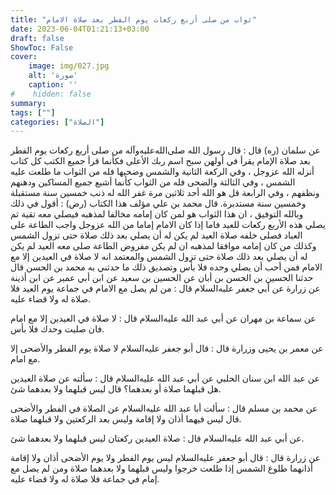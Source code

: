 ```yaml
---
title: "ثواب من صلى أربع ركعات يوم الفطر بعد صلاة الامام"
date: 2023-06-04T01:21:13+03:00
draft: false
ShowToc: False
cover:
    image: img/027.jpg
    alt: 'صورة'
    caption: ''
#    hidden: false
summary: 
tags: [""]
categories: ["الصلاة"]
---
```

عن سلمان (ره) قال : قال رسول الله صلى‌الله‌عليه‌وآله من صلى أربع ركعات
يوم الفطر بعد صلاة الإمام يقرأ في أولهن سبح اسم ربك الأعلى فكأنما
قرأ جميع الكتب كل كتاب أنزله الله عزوجل ، وفي الركعة الثانية
والشمس وضحيها فله من الثواب ما طلعت عليه الشمس ، وفي الثالثة
والضحى فله من الثواب كأنما أشبع جميع المساكين ودهنهم ونظفهم ،
وفي الرابعة قل هو الله أحد ثلاثين مرة غفر الله له ذنب خمسين سنة
مستقبلة وخمسين سنة مستدبرة.
قال محمد بن علي مؤلف هذا الكتاب (رض) : أقول في ذلك وبالله
التوفيق ، ان هذا الثواب هو لمن كان إمامه مخالفا لمذهبه فيصلي معه تقية
ثم يصلي هذه الأربع ركعات للعيد فاما إذا كان الامام إماما من الله
عزوجل واجب الطاعة على العباد فصلى خلفه صلاة العيد لم يكن له أن
يصلي بعد ذلك صلاة حتى تزول الشمس وكذلك من كان إمامه موافقا
لمذهبه ان لم يكن مفروض الطاعة صلى معه العيد لم يكن له أن يصلي
بعد ذلك صلاة حتى تزول الشمس والمعتمد انه لا صلاة في العيدين إلا
مع الامام فمن أحب أن يصلي وحده فلا بأس وتصديق ذلك ما حدثني به
محمد بن الحسن قال حدثنا الحسين بن الحسن بن أبان عن الحسين بن سعيد
عن ابن أبي عمير عن ابن أذينة عن زرارة عن أبي جعفر عليه‌السلام قال : من
لم يصل مع الامام في جماعة يوم العيد فلا صلاة له ولا قضاء عليه.

عن
سماعة بن مهران عن أبي عبد الله عليه‌السلام قال : لا صلاة في العيدين إلا مع
امام فان صليت وحدك فلا بأس.

عن معمر بن يحيى وزرارة قال : قال أبو جعفر عليه‌السلام لا صلاة يوم الفطر
والأضحى إلا مع امام.

عن عبد الله
ابن سنان الحلبي عن أبي عبد الله عليه‌السلام قال : سألته عن صلاة العيدين هل
قبلهما صلاة أو بعدهما؟ قال ليس قبلهما ولا بعدهما شئ.

عن محمد بن مسلم قال : سألت أبا عبد الله عليه‌السلام عن الصلاة في الفطر
والأضحى قال ليس فيهما أذان ولا إقامة وليس بعد الركعتين ولا قبلهما
صلاة.

عن
أبي عبد الله عليه‌السلام قال : صلاة العيدين ركعتان ليس قبلهما ولا
بعدهما شئ.

عن زرارة قال : قال أبو جعفر عليه‌السلام ليس يوم الفطر ولا
يوم الأضحى أذان ولا إقامة أذانهما طلوع الشمس إذا طلعت خرجوا
وليس قبلهما ولا بعدهما صلاة ومن لم يصل مع إمام في جماعة فلا صلاة
له ولا قضاء عليه.

